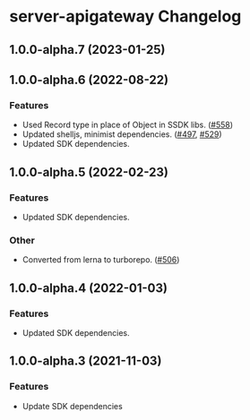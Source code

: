 # server-apigateway Changelog

## 1.0.0-alpha.7 (2023-01-25)

## 1.0.0-alpha.6 (2022-08-22)

### Features

- Used Record type in place of Object in SSDK libs. ([#558](https://github.com/awslabs/smithy-typescript/pull/558))
- Updated shelljs, minimist dependencies. ([#497](https://github.com/awslabs/smithy-typescript/pull/497), [#529](https://github.com/awslabs/smithy-typescript/pull/529))
- Updated SDK dependencies.

## 1.0.0-alpha.5 (2022-02-23)

### Features

- Updated SDK dependencies.

### Other

- Converted from lerna to turborepo. ([#506](https://github.com/awslabs/smithy-typescript/pull/506))

## 1.0.0-alpha.4 (2022-01-03)

### Features

- Updated SDK dependencies.

## 1.0.0-alpha.3 (2021-11-03)

### Features

- Update SDK dependencies
